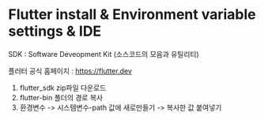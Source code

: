 Flutter install & Environment variable settings & IDE
===================================================

SDK : Software Deveopment Kit (소스코드의 모음과 유틸리티)   
   
플러터 공식 홈페이지 : <https://flutter.dev>   
 
1. flutter_sdk zip파일 다운로드     
2. flutter-bin 폴더의 경로 복사      
3. 환경변수 -> 시스템변수-path 값에 새로만들기 -> 복사한 값 붙여넣기     
